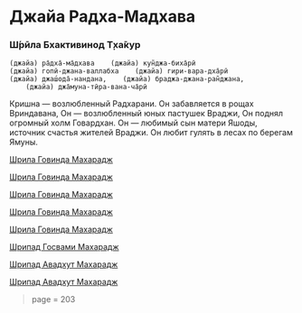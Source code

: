 # Джайа Радха-Мадхава

### Ш́рӣла Бхактивинод Т̣ха̄кур

    (джайа) ра̄дха̄-ма̄дхава    (джайа) кун̃джа-биха̄рӣ
    (джайа) гопӣ-джана-валлабха    (джайа) гири-вара-дха̄рӣ
    (джайа) джаш́ода̄-нандана,    (джайа) браджа-джана-ран̃джана,
        (джайа) джа̄муна-тӣра-вана-ча̄рӣ

Кришна — возлюбленный Радхарани. Он забавляется в рощах Вриндавана, Он — возлюбленный юных пастушек Враджи, Он поднял огромный холм Говардхан. Он — любимый сын матери Яшоды, источник счастья жителей Враджи. Он любит гулять в лесах по берегам Ямуны.


[Шрила Говинда Махарадж](https://soundcloud.com/bharatimaharaj/govinda-maharaj-jaya-radha-4)

[Шрила Говинда Махарадж](https://soundcloud.com/bharatimaharaj/govinda-maharaj-jaya-radha-3)

[Шрила Говинда Махарадж](https://soundcloud.com/bharatimaharaj/govinda-maharaj-jaya-radha-2)

[Шрила Говинда Махарадж](https://soundcloud.com/bharatimaharaj/govinda-maharaj-jaya-radha-1)

[Шрила Говинда Махарадж](https://soundcloud.com/bharatimaharaj/govinda-maharaj-jaya-radha)

[Шрипад Госвами Махарадж](https://soundcloud.com/bharatimaharaj/goswami-maharaj-jaya-radha)

[Шрипад Авадхут Махарадж](https://soundcloud.com/bharatimaharaj/avadxut-maxaradzh-dzhaya-1)

[Шрипад Авадхут Махарадж](https://soundcloud.com/bharatimaharaj/avadxut-maxaradzh-dzhaya-radxa)

> page = 203